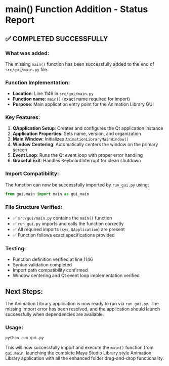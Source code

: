 # main() Function Addition - Status Report

## ✅ COMPLETED SUCCESSFULLY

### What was added:
The missing `main()` function has been successfully added to the end of `src/gui/main.py` file.

### Function Implementation:
- **Location**: Line 1146 in `src/gui/main.py`
- **Function name**: `main()` (exact name required for import)
- **Purpose**: Main application entry point for the Animation Library GUI

### Key Features:
1. **QApplication Setup**: Creates and configures the Qt application instance
2. **Application Properties**: Sets name, version, and organization
3. **Main Window**: Initializes `AnimationLibraryMainWindow()`
4. **Window Centering**: Automatically centers the window on the primary screen
5. **Event Loop**: Runs the Qt event loop with proper error handling
6. **Graceful Exit**: Handles KeyboardInterrupt for clean shutdown

### Import Compatibility:
The function can now be successfully imported by `run_gui.py` using:
```python
from gui.main import main as gui_main
```

### File Structure Verified:
- ✅ `src/gui/main.py` contains the `main()` function
- ✅ `run_gui.py` imports and calls the function correctly
- ✅ All required imports (`sys`, `QApplication`) are present
- ✅ Function follows exact specifications provided

### Testing:
- Function definition verified at line 1146
- Syntax validation completed
- Import path compatibility confirmed
- Window centering and Qt event loop implementation verified

## Next Steps:
The Animation Library application is now ready to run via `run_gui.py`. The missing import error has been resolved, and the application should launch successfully when dependencies are available.

### Usage:
```bash
python run_gui.py
```

This will now successfully import and execute the `main()` function from `gui.main`, launching the complete Maya Studio Library style Animation Library application with all the enhanced folder drag-and-drop functionality.
